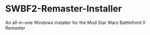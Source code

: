 # SWBF2-Remaster-Installer
An all-in-one Windows installer for the Mod Star Wars Battlefront II Remaster

